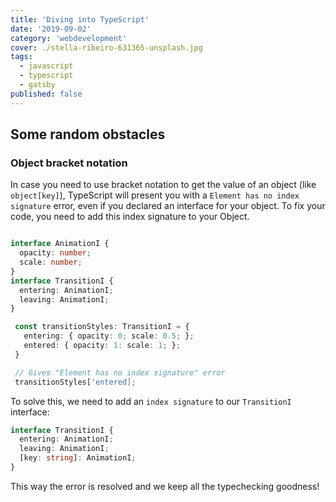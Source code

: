 ```yaml
---
title: 'Diving into TypeScript'
date: '2019-09-02'
category: 'webdevelopment'
cover: ./stella-ribeiro-631365-unsplash.jpg
tags:
  - javascript
  - typescript
  - gatsby
published: false
---
```


## Some random obstacles

### Object bracket notation

In case you need to use bracket notation to get the value of an object (like `object[key]`), TypeScript will present you with a `Element has no index signature` error, even if you declared an interface for your object. To fix your code, you need to add this index signature to your Object.

```typescript

interface AnimationI {
  opacity: number;
  scale: number;
}
interface TransitionI {
  entering: AnimationI;
  leaving: AnimationI;
}

 const transitionStyles: TransitionI = {
   entering: { opacity: 0; scale: 0.5; };
   entered: { opacity: 1: scale: 1; };
 }

 // Gives "Element has no index signature" error
 transitionStyles['entered];

```

To solve this, we need to add an `index signature` to our `TransitionI` interface:

```typescript
interface TransitionI {
  entering: AnimationI;
  leaving: AnimationI;
  [key: string]: AnimationI;
}
```

This way the error is resolved and we keep all the typechecking goodness!
